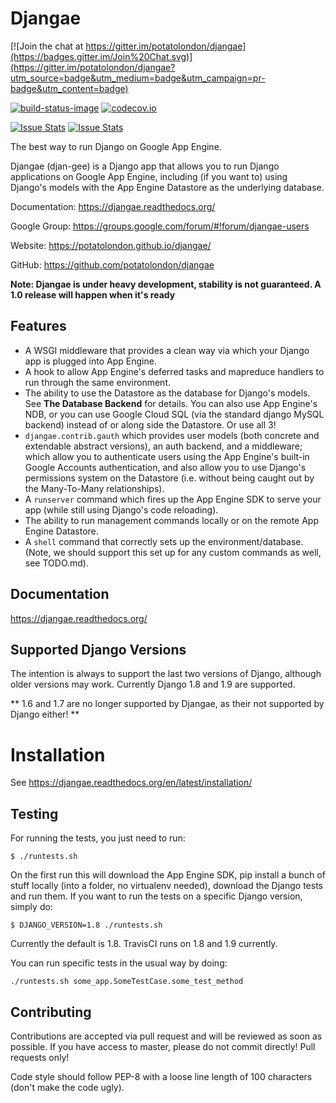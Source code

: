 # Djangae

[![Join the chat at https://gitter.im/potatolondon/djangae](https://badges.gitter.im/Join%20Chat.svg)](https://gitter.im/potatolondon/djangae?utm_source=badge&utm_medium=badge&utm_campaign=pr-badge&utm_content=badge)

[![build-status-image]][travis] [![codecov.io](https://img.shields.io/codecov/c/github/potatolondon/djangae/master.svg)](http://codecov.io/github/potatolondon/djangae?branch=master)

[![Issue Stats](http://issuestats.com/github/potatolondon/djangae/badge/pr)](http://issuestats.com/github/potatolondon/djangae) [![Issue Stats](http://issuestats.com/github/potatolondon/djangae/badge/issue)](http://issuestats.com/github/potatolondon/djangae)

The best way to run Django on Google App Engine.

Djangae (djan-gee) is a Django app that allows you to run Django applications on Google App Engine, including (if you
want to) using Django's models with the App Engine Datastore as the underlying database.

Documentation: https://djangae.readthedocs.org/

Google Group: https://groups.google.com/forum/#!forum/djangae-users

Website: https://potatolondon.github.io/djangae/

GitHub: https://github.com/potatolondon/djangae

**Note: Djangae is under heavy development, stability is not guaranteed. A 1.0 release will happen when it's ready**

## Features

* A WSGI middleware that provides a clean way via which your Django app is plugged into App Engine.
* A hook to allow App Engine's deferred tasks and mapreduce handlers to run through the same environment.
* The ability to use the Datastore as the database for Django's models.  See **The Database Backend** for details.
  You can also use App Engine's NDB, or you can use Google Cloud SQL (via the standard django MySQL backend) instead of
  or along side the Datastore. Or use all 3!
* `djangae.contrib.gauth` which provides user models (both concrete and extendable abstract versions), an auth backend, and a middleware; which allow you to authenticate users using the App Engine's built-in Google Accounts authentication, and also allow you to use Django's permissions system on the Datastore (i.e. without being caught out by the Many-To-Many relationships).
* A `runserver` command which fires up the App Engine SDK to serve your app (while still using Django's code reloading).
* The ability to run management commands locally or on the remote App Engine Datastore.
* A `shell` command that correctly sets up the environment/database. (Note, we should support this set up for any
  custom commands as well, see TODO.md).

## Documentation

https://djangae.readthedocs.org/

## Supported Django Versions

The intention is always to support the last two versions of Django, although older versions may work. Currently
Django 1.8 and 1.9 are supported.

** 1.6 and 1.7 are no longer supported by Djangae, as their not supported by Django either! **

# Installation

See https://djangae.readthedocs.org/en/latest/installation/


## Testing

For running the tests, you just need to run:

    $ ./runtests.sh

On the first run this will download the App Engine SDK, pip install a bunch of stuff locally (into a folder, no virtualenv needed), download the Django tests and run them. If you want to run the tests on a specific Django version, simply do:

    $ DJANGO_VERSION=1.8 ./runtests.sh

Currently the default is 1.8. TravisCI runs on 1.8 and 1.9 currently.

You can run specific tests in the usual way by doing:

    ./runtests.sh some_app.SomeTestCase.some_test_method


## Contributing

Contributions are accepted via pull request and will be reviewed as soon as possible. If you have access to master, please do not commit directly! Pull requests only!

Code style should follow PEP-8 with a loose line length of 100 characters (don't make the code ugly).

[build-status-image]: https://secure.travis-ci.org/potatolondon/djangae.png?branch=master
[travis]: https://travis-ci.org/potatolondon/djangae?branch=master
